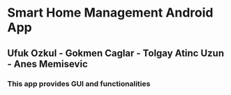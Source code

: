 # Smart Home Management Android App
## Ufuk Ozkul - Gokmen Caglar - Tolgay Atinc Uzun - Anes Memisevic
### This app provides GUI and functionalities


